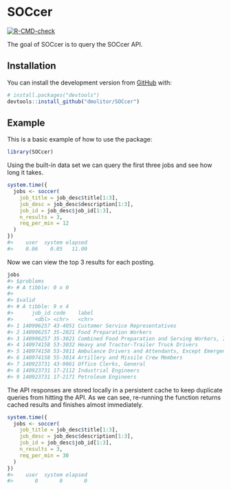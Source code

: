 
<!-- README.md is generated from README.Rmd. Please edit that file -->

# SOCcer

<!-- badges: start -->

[![R-CMD-check](https://github.com/dmolitor/SOCcer/workflows/R-CMD-check/badge.svg)](https://github.com/dmolitor/SOCcer/actions)
<!-- badges: end -->

The goal of SOCcer is to query the SOCcer API.

## Installation

You can install the development version from
[GitHub](https://github.com/) with:

``` r
# install.packages("devtools")
devtools::install_github("dmolitor/SOCcer")
```

## Example

This is a basic example of how to use the package:

``` r
library(SOCcer)
```

Using the built-in data set we can query the first three jobs and see
how long it takes.

``` r
system.time({
  jobs <- soccer(
    job_title = job_desc$title[1:3],
    job_desc = job_desc$description[1:3],
    job_id = job_desc$job_id[1:3],
    n_results = 3,
    req_per_min = 12
  )
})
#>    user  system elapsed 
#>    0.06    0.05   11.00
```

Now we can view the top 3 results for each posting.

``` r
jobs
#> $problems
#> # A tibble: 0 x 0
#> 
#> $valid
#> # A tibble: 9 x 4
#>      job_id code    label                                                  score
#>       <dbl> <chr>   <chr>                                                  <dbl>
#> 1 140906257 43-4051 Customer Service Representatives                     0.202  
#> 2 140906257 35-2021 Food Preparation Workers                             0.107  
#> 3 140906257 35-3021 Combined Food Preparation and Serving Workers, Incl~ 0.0601 
#> 4 140974158 53-3032 Heavy and Tractor-Trailer Truck Drivers              0.969  
#> 5 140974158 53-3011 Ambulance Drivers and Attendants, Except Emergency ~ 0.00305
#> 6 140974158 55-3014 Artillery and Missile Crew Members                   0.00101
#> 7 140923731 43-9061 Office Clerks, General                               0.0196 
#> 8 140923731 17-2112 Industrial Engineers                                 0.00550
#> 9 140923731 17-2171 Petroleum Engineers                                  0.00550
```

The API responses are stored locally in a persistent cache to keep
duplicate queries from hitting the API. As we can see, re-running the
function returns cached results and finishes almost immediately.

``` r
system.time({
  jobs <- soccer(
    job_title = job_desc$title[1:3],
    job_desc = job_desc$description[1:3],
    job_id = job_desc$job_id[1:3],
    n_results = 3,
    req_per_min = 30
  )
})
#>    user  system elapsed 
#>       0       0       0
```
